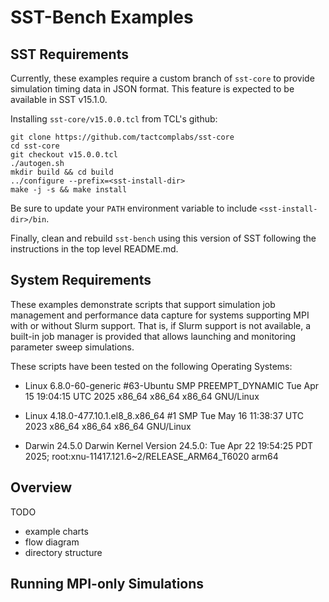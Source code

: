 # SST-Bench Examples

## SST Requirements
Currently, these examples require a custom branch of `sst-core` to provide simulation timing data in JSON format. This feature is expected to be available in SST v15.1.0. 

Installing `sst-core/v15.0.0.tcl` from TCL's github:
```
git clone https://github.com/tactcomplabs/sst-core
cd sst-core
git checkout v15.0.0.tcl
./autogen.sh
mkdir build && cd build
../configure --prefix=<sst-install-dir>
make -j -s && make install
```

Be sure to update your `PATH` environment variable to include `<sst-install-dir>/bin`.

Finally, clean and rebuild `sst-bench` using this version of SST following the instructions in the top level README.md.

## System Requirements

These examples demonstrate scripts that support simulation job management and performance data capture for systems supporting MPI with or without Slurm support. That is, if Slurm support is not available, a built-in job manager is provided that allows launching and monitoring parameter sweep simulations.

These scripts have been tested on the following Operating Systems:

- Linux 6.8.0-60-generic #63-Ubuntu SMP PREEMPT_DYNAMIC Tue Apr 15 19:04:15 UTC 2025 x86_64 x86_64 x86_64 GNU/Linux

- Linux 4.18.0-477.10.1.el8_8.x86_64 #1 SMP Tue May 16 11:38:37 UTC 2023 x86_64 x86_64 x86_64 GNU/Linux

- Darwin 24.5.0 Darwin Kernel Version 24.5.0: Tue Apr 22 19:54:25 PDT 2025; root:xnu-11417.121.6~2/RELEASE_ARM64_T6020 arm64

## Overview

TODO
- example charts
- flow diagram
- directory structure

## Running MPI-only Simulations




